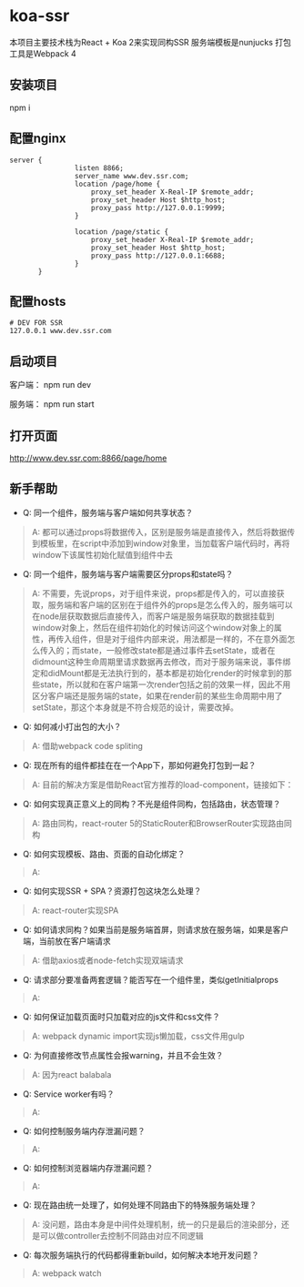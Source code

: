 # koa-ssr
本项目主要技术栈为React + Koa 2来实现同构SSR
服务端模板是nunjucks
打包工具是Webpack 4

## 安装项目

npm i

## 配置nginx
```
server {
                listen 8866;
                server_name www.dev.ssr.com;
                location /page/home {
                    proxy_set_header X-Real-IP $remote_addr;
                    proxy_set_header Host $http_host;
                    proxy_pass http://127.0.0.1:9999;
                }

                location /page/static {
                    proxy_set_header X-Real-IP $remote_addr;
                    proxy_set_header Host $http_host;
                    proxy_pass http://127.0.0.1:6688;
                }
       }
```

## 配置hosts

```
# DEV FOR SSR
127.0.0.1 www.dev.ssr.com     
```

## 启动项目

客户端：
npm run dev

服务端：
npm run start

## 打开页面
http://www.dev.ssr.com:8866/page/home

## 新手帮助
* Q: 同一个组件，服务端与客户端如何共享状态？
> A: 都可以通过props将数据传入，区别是服务端是直接传入，然后将数据传到模板里，在script中添加到window对象里，当加载客户端代码时，再将window下该属性初始化赋值到组件中去

* Q: 同一个组件，服务端与客户端需要区分props和state吗？
> A: 不需要，先说props，对于组件来说，props都是传入的，可以直接获取，服务端和客户端的区别在于组件外的props是怎么传入的，服务端可以在node层获取数据后直接传入，而客户端是服务端获取的数据挂载到window对象上，然后在组件初始化的时候访问这个window对象上的属性，再传入组件，但是对于组件内部来说，用法都是一样的，不在意外面怎么传入的；而state，一般修改state都是通过事件去setState，或者在didmount这种生命周期里请求数据再去修改，而对于服务端来说，事件绑定和didMount都是无法执行到的，基本都是初始化render的时候拿到的那些state，所以就和在客户端第一次render包括之前的效果一样，因此不用区分客户端还是服务端的state，如果在render前的某些生命周期中用了setState，那这个本身就是不符合规范的设计，需要改掉。

* Q: 如何减小打出包的大小？
> A: 借助webpack code spliting

* Q: 现在所有的组件都挂在在一个App下，那如何避免打包到一起？
> A: 目前的解决方案是借助React官方推荐的load-component，链接如下：

* Q: 如何实现真正意义上的同构？不光是组件同构，包括路由，状态管理？
> A: 路由同构，react-router 5的StaticRouter和BrowserRouter实现路由同构

* Q: 如何实现模板、路由、页面的自动化绑定？
> A: 

* Q: 如何实现SSR + SPA？资源打包这块怎么处理？
> A: react-router实现SPA

* Q: 如何请求同构？如果当前是服务端首屏，则请求放在服务端，如果是客户端，当前放在客户端请求
> A: 借助axios或者node-fetch实现双端请求

* Q: 请求部分要准备两套逻辑？能否写在一个组件里，类似getInitialprops
> A: 

* Q: 如何保证加载页面时只加载对应的js文件和css文件？
> A: webpack dynamic import实现js懒加载，css文件用gulp

* Q: 为何直接修改节点属性会报warning，并且不会生效？
> A: 因为react balabala

* Q: Service worker有吗？
> A: 

* Q: 如何控制服务端内存泄漏问题？
> A: 

* Q: 如何控制浏览器端内存泄漏问题？
> A: 

* Q: 现在路由统一处理了，如何处理不同路由下的特殊服务端处理？
> A: 没问题，路由本身是中间件处理机制，统一的只是最后的渲染部分，还是可以做controller去控制不同路由对应不同逻辑

* Q: 每次服务端执行的代码都得重新build，如何解决本地开发问题？
> A: webpack watch

